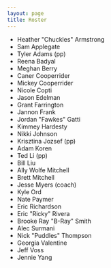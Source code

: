 ```yaml
---
layout: page
title: Roster
---
```


* Heather "Chuckles" Armstrong
* Sam Applegate
* Tyler Adams (pp)
* Reena Badyal
* Meghan Berry
* Caner Cooperrider
* Mickey Cooperrider
* Nicole Copti
* Jason Edelman
* Grant Farrington
* Jannon Frank
* Jordan "Fawkes" Gatti
* Kimmey Hardesty
* Nikki Johnson
* Krisztina Jozsef (pp)
* Adam Koren
* Ted Li (pp)
* Bill Liu
* Ally Wolfe Mitchell
* Brett Mitchell
* Jesse Myers (coach)
* Kyle Ord
* Nate Paymer
* Eric Richardson
* Eric "Ricky" Rivera
* Brooke Ray "B-Ray" Smith
* Alec Surmani
* Nick "Puddles" Thompson
* Georgia Valentine
* Jeff Voss
* Jennie Yang
